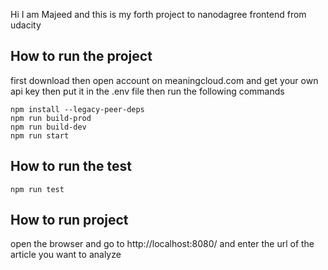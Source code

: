 Hi I am Majeed and this is my forth project to nanodagree frontend from udacity

## How to run the project
first download then open account on meaningcloud.com and get your own api key then put it in the .env file
then run the following commands
```
npm install --legacy-peer-deps
npm run build-prod
npm run build-dev
npm run start
```

## How to run the test
```npm run test```

## How to run project
open the browser and go to http://localhost:8080/ and enter the url of the article you want to analyze


